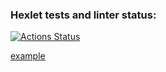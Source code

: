 ### Hexlet tests and linter status:
[![Actions Status](https://github.com/OstrovskyEvgeny/frontend-project-11/workflows/hexlet-check/badge.svg)](https://github.com/OstrovskyEvgeny/frontend-project-11/actions)

[example](https://frontend-project-11-one-gules.vercel.app)